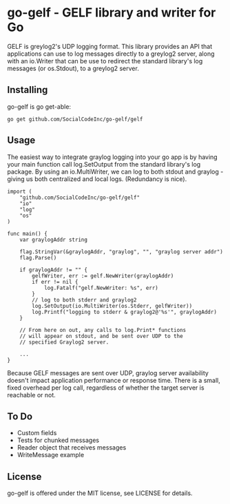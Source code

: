 go-gelf - GELF library and writer for Go
========================================

GELF is greylog2's UDP logging format.  This library provides an API
that applications can use to log messages directly to a greylog2
server, along with an io.Writer that can be use to redirect the
standard library's log messages (or os.Stdout), to a greylog2 server.

Installing
----------

go-gelf is go get-able:

	go get github.com/SocialCodeInc/go-gelf/gelf

Usage
-----

The easiest way to integrate graylog logging into your go app is by
having your main function call log.SetOutput from the standard
library's log package.  By using an io.MultiWriter, we can log to both
stdout and graylog - giving us both centralized and local logs.
(Redundancy is nice).

	import (
		"github.com/SocialCodeInc/go-gelf/gelf"
		"io"
		"log"
		"os"
	)

	func main() {
		var graylogAddr string

		flag.StringVar(&graylogAddr, "graylog", "", "graylog server addr")
		flag.Parse()

		if graylogAddr != "" {
			gelfWriter, err := gelf.NewWriter(graylogAddr)
			if err != nil {
				log.Fatalf("gelf.NewWriter: %s", err)
			}
			// log to both stderr and graylog2
			log.SetOutput(io.MultiWriter(os.Stderr, gelfWriter))
			log.Printf("logging to stderr & graylog2@'%s'", graylogAddr)
		}

		// From here on out, any calls to log.Print* functions
		// will appear on stdout, and be sent over UDP to the
		// specified Graylog2 server.

		...
	}

Because GELF messages are sent over UDP, graylog server availability
doesn't impact application performance or response time.  There is a
small, fixed overhead per log call, regardless of whether the target
server is reachable or not.

To Do
-----

- Custom fields
- Tests for chunked messages
- Reader object that receives messages
- WriteMessage example

License
-------

go-gelf is offered under the MIT license, see LICENSE for details.
